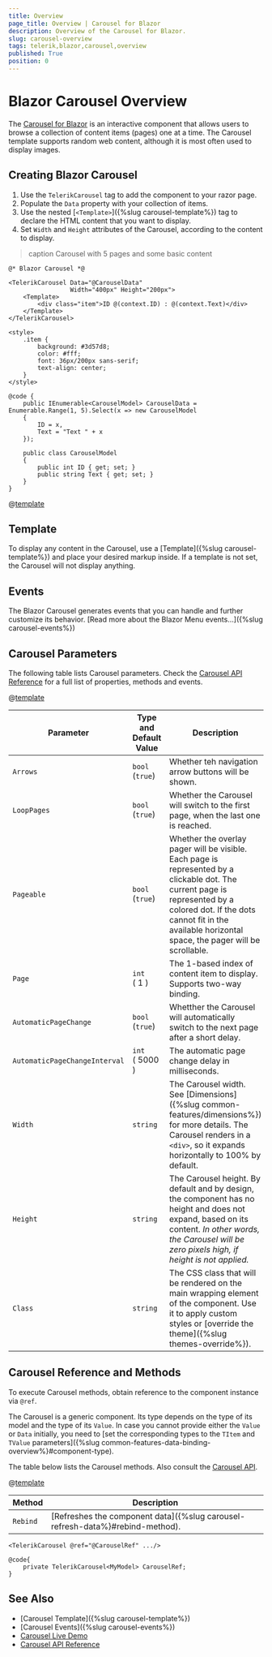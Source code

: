 ```yaml
---
title: Overview
page_title: Overview | Carousel for Blazor
description: Overview of the Carousel for Blazor.
slug: carousel-overview
tags: telerik,blazor,carousel,overview
published: True
position: 0
---
```


# Blazor Carousel Overview

The <a href = "https://www.telerik.com/blazor-ui/carousel" target="_blank">Carousel for Blazor</a> is an interactive component that allows users to browse a collection of content items (pages) one at a time. The Carousel template supports random web content, although it is most often used to display images.

## Creating Blazor Carousel

1. Use the `TelerikCarousel` tag to add the component to your razor page.
1. Populate the `Data` property with your collection of items.
1. Use the nested [`<Template>`]({%slug carousel-template%}) tag to declare the HTML content that you want to display.
1. Set `Width` and `Height` attributes of the Carousel, according to the content to display.

>caption Carousel with 5 pages and some basic content

````CSHTML
@* Blazor Carousel *@

<TelerikCarousel Data="@CarouselData"
                 Width="400px" Height="200px">
    <Template>
        <div class="item">ID @(context.ID) : @(context.Text)</div>
    </Template>
</TelerikCarousel>

<style>
    .item {
        background: #3d57d8;
        color: #fff;
        font: 36px/200px sans-serif;
        text-align: center;
    }
</style>

@code {
    public IEnumerable<CarouselModel> CarouselData = Enumerable.Range(1, 5).Select(x => new CarouselModel
    {
        ID = x,
        Text = "Text " + x
    });

    public class CarouselModel
    {
        public int ID { get; set; }
        public string Text { get; set; }
    }
}
````

@[template](/_contentTemplates/carousel/general.md#carousel-item-class)

## Template

To display any content in the Carousel, use a [Template]({%slug carousel-template%}) and place your desired markup inside. If a template is not set, the Carousel will not display anything.

## Events

The Blazor Carousel generates events that you can handle and further customize its behavior. [Read more about the Blazor Menu events...]({%slug carousel-events%})

## Carousel Parameters

The following table lists Carousel parameters. Check the [Carousel API Reference](/blazor-ui/api/Telerik.Blazor.Components.TelerikCarousel-1) for a full list of properties, methods and events.

@[template](/_contentTemplates/common/parameters-table-styles.md#table-layout)

| Parameter | Type and Default Value | Description |
|---|---|---|
| `Arrows` | `bool` <br/> (`true`) | Whether teh navigation arrow buttons will be shown.|
| `LoopPages` | `bool` <br/> (`true`) | Whether the Carousel will switch to the first page, when the last one is reached.|
| `Pageable` | `bool` <br/> (`true`) | Whether the overlay pager will be visible. Each page is represented by a clickable dot. The current page is represented by a colored dot. If the dots cannot fit in the available horizontal space, the pager will be scrollable.|
| `Page` | `int` <br/> ( 1 ) | The 1-based index of content item to display. Supports two-way binding.|
| `AutomaticPageChange` | `bool` <br/> (`true`) | Whetther the Carousel will automatically switch to the next page after a short delay.|
| `AutomaticPageChangeInterval` | `int` <br/> ( 5000 )| The automatic page change delay in milliseconds.|
| `Width` | `string` | The Carousel width. See [Dimensions]({%slug common-features/dimensions%}) for more details. The Carousel renders in a `<div>`, so it expands horizontally to 100% by default.|
| `Height` | `string` | The Carousel height. By default and by design, the component has no height and does not expand, based on its content. *In other words, the Carousel will be zero pixels high, if height is not applied.*|
| `Class` | `string` | The CSS class that will be rendered on the main wrapping element of the component. Use it to apply custom styles or [override the theme]({%slug themes-override%}).

## Carousel Reference and Methods

To execute Carousel methods, obtain reference to the component instance via `@ref`.

The Carousel is a generic component. Its type depends on the type of its model and the type of its `Value`. In case you cannot provide either the `Value` or `Data` initially, you need to [set the corresponding types to the `TItem` and `TValue` parameters]({%slug common-features-data-binding-overview%}#component-type).

The table below lists the Carousel methods. Also consult the [Carousel API](/blazor-ui/api/Telerik.Blazor.Components.TelerikCarousel-1).

@[template](/_contentTemplates/common/parameters-table-styles.md#table-layout)

| Method | Description |
| --- | --- |
| `Rebind` | [Refreshes the component data]({%slug carousel-refresh-data%}#rebind-method). |

````CSHTML
<TelerikCarousel @ref="@CarouselRef" .../>

@code{
    private TelerikCarousel<MyModel> CarouselRef;
}
`````

## See Also

* [Carousel Template]({%slug carousel-template%})
* [Carousel Events]({%slug carousel-events%})
* [Carousel Live Demo](https://demos.telerik.com/blazor-ui/carousel/overview)
* [Carousel API Reference](/blazor-ui/api/Telerik.Blazor.Components.TelerikCarousel-1)
